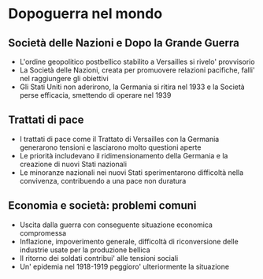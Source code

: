 # Dopoguerra nel mondo

## Società delle Nazioni e Dopo la Grande Guerra
- L'ordine geopolitico postbellico stabilito a Versailles si rivelo' provvisorio
- La Società delle Nazioni, creata per promuovere relazioni pacifiche, falli' nel raggiungere gli obiettivi
- Gli Stati Uniti non aderirono, la Germania si ritira nel 1933 e la Società perse efficacia, smettendo di operare nel
1939

## Trattati di pace
- I trattati di pace come il Trattato di Versailles con la Germania generarono tensioni e lasciarono molto questioni
aperte
- Le priorità includevano il ridimensionamento della Germania e la creazione di nuovi Stati nazionali
- Le minoranze nazionali nei nuovi Stati sperimentarono difficoltà nella convivenza, contribuendo a una pace non
duratura

## Economia e società: problemi comuni
- Uscita dalla guerra con conseguente situazione economica compromessa
- Inflazione, impoverimento generale, difficoltà di riconversione delle industrie usate per la produzione bellica
- Il ritorno dei soldati contribui' alle tensioni sociali
- Un' epidemia nel 1918-1919 peggioro' ulteriormente la situazione